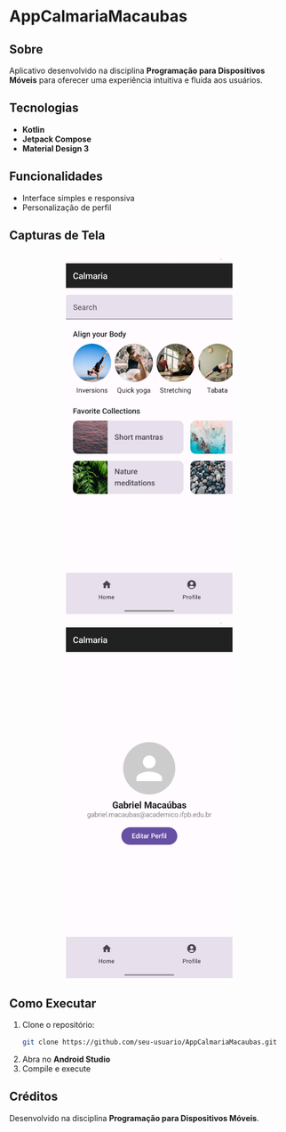 # AppCalmariaMacaubas

## Sobre
Aplicativo desenvolvido na disciplina **Programação para Dispositivos Móveis** para oferecer uma experiência intuitiva e fluida aos usuários.

## Tecnologias
- **Kotlin**
- **Jetpack Compose**
- **Material Design 3**

## Funcionalidades
- Interface simples e responsiva
- Personalização de perfil

## Capturas de Tela

<p align="center">
  <img src="Screenshot_1.png" width="300" />
  <img src="Screenshot_2.png" width="300" />
</p>

## Como Executar
1. Clone o repositório:
   ```sh
   git clone https://github.com/seu-usuario/AppCalmariaMacaubas.git
   ```
2. Abra no **Android Studio**
3. Compile e execute

## Créditos
Desenvolvido na disciplina **Programação para Dispositivos Móveis**.